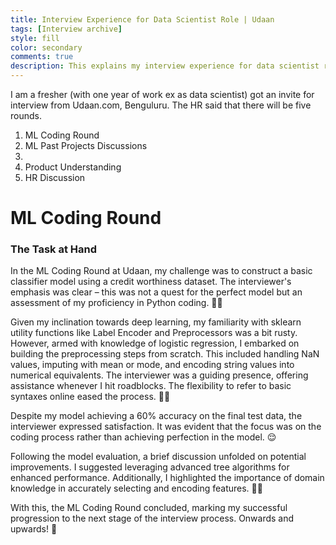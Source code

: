 ```yaml
---
title: Interview Experience for Data Scientist Role | Udaan
tags: [Interview archive]
style: fill
color: secondary
comments: true
description: This explains my interview experience for data scientist role at Udaan in detail.
---
```


I am a fresher (with one year of work ex as data scientist) got an invite for interview from Udaan.com, Benguluru. The HR said that there will be five rounds. <br>
1. ML Coding Round
2. ML Past Projects Discussions
3. 
4. Product Understanding
5. HR Discussion

# ML Coding Round
### The Task at Hand
In the ML Coding Round at Udaan, my challenge was to construct a basic classifier model using a credit worthiness dataset. The interviewer's emphasis was clear – this was not a quest for the perfect model but an assessment of my proficiency in Python coding. 🕵️‍♂️

Given my inclination towards deep learning, my familiarity with sklearn utility functions like Label Encoder and Preprocessors was a bit rusty. However, armed with knowledge of logistic regression, I embarked on building the preprocessing steps from scratch. This included handling NaN values, imputing with mean or mode, and encoding string values into numerical equivalents. The interviewer was a guiding presence, offering assistance whenever I hit roadblocks. The flexibility to refer to basic syntaxes online eased the process. 🧙‍♂️ 

Despite my model achieving a 60% accuracy on the final test data, the interviewer expressed satisfaction. It was evident that the focus was on the coding process rather than achieving perfection in the model. 😌 

Following the model evaluation, a brief discussion unfolded on potential improvements. I suggested leveraging advanced tree algorithms for enhanced performance. Additionally, I highlighted the importance of domain knowledge in accurately selecting and encoding features. 🌲💡

With this, the ML Coding Round concluded, marking my successful progression to the next stage of the interview process. Onwards and upwards! 🚀
